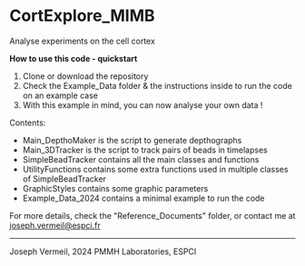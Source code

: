 # CortExplore_MIMB

Analyse experiments on the cell cortex

**How to use this code - quickstart**
1. Clone or download the repository
2. Check the Example_Data folder & the instructions inside to run the code on an example case
3. With this example in mind, you can now analyse your own data !

Contents:
- Main_DepthoMaker is the script to generate depthographs
- Main_3DTracker is the script to track pairs of beads in timelapses
- SimpleBeadTracker contains all the main classes and functions
- UtilityFunctions contains some extra functions used in multiple classes of SimpleBeadTracker
- GraphicStyles contains some graphic parameters
- Example_Data_2024 contains a minimal example to run the code

For more details, check the "Reference_Documents" folder, or contact me at joseph.vermeil@espci.fr



***

Joseph Vermeil, 2024
PMMH Laboratories, ESPCI
